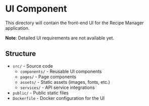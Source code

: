 # UI Component

This directory will contain the front-end UI for the Recipe Manager application.

**Note**: Detailed UI requirements are not available yet.

## Structure
- `src/` - Source code
  - `components/` - Reusable UI components
  - `pages/` - Page components
  - `assets/` - Static assets (images, fonts, etc.)
  - `services/` - API service integrations
- `public/` - Public static files
- `Dockerfile` - Docker configuration for the UI
